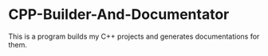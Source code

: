 # CPP-Builder-And-Documentator
This is a program builds my C++ projects and generates documentations for them.
